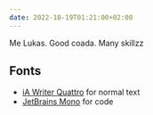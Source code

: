 ```yaml
---
date: 2022-10-19T01:21:00+02:00
---
```


Me Lukas. Good coada. Many skillzz

## Fonts

* [iA Writer Quattro](https://github.com/iaolo/iA-Fonts/) for normal text
* [JetBrains Mono](https://www.jetbrains.com/de-de/lp/mono/) for code